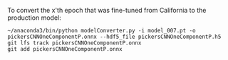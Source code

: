 To convert the x'th epoch that was fine-tuned from California to the production model:

    ~/anaconda3/bin/python modelConverter.py -i model_007.pt -o pickersCNNOneComponentP.onnx --hdf5_file pickersCNNOneComponentP.h5
    git lfs track pickersCNNOneComponentP.onnx
    git add pickersCNNOneComponentP.onnx
